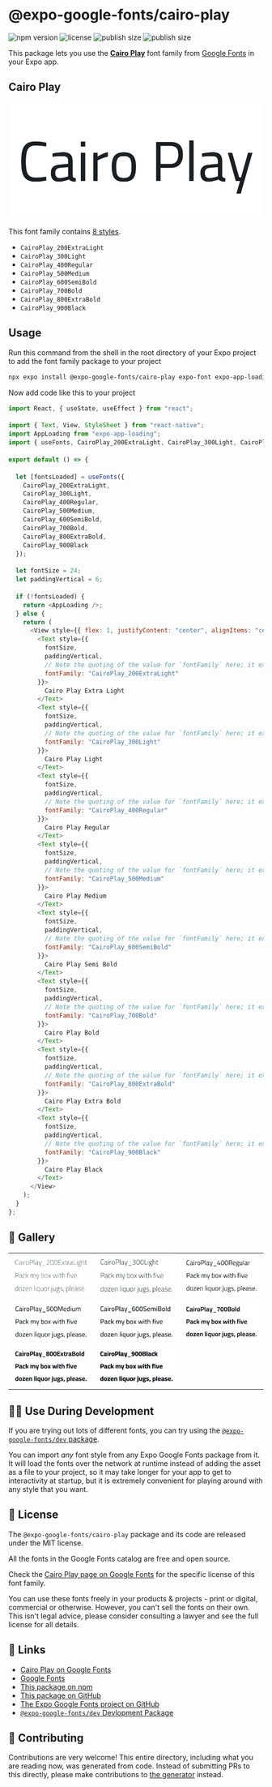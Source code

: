 # @expo-google-fonts/cairo-play

![npm version](https://flat.badgen.net/npm/v/@expo-google-fonts/cairo-play)
![license](https://flat.badgen.net/github/license/expo/google-fonts)
![publish size](https://flat.badgen.net/packagephobia/install/@expo-google-fonts/cairo-play)
![publish size](https://flat.badgen.net/packagephobia/publish/@expo-google-fonts/cairo-play)

This package lets you use the [**Cairo Play**](https://fonts.google.com/specimen/Cairo+Play) font family from [Google Fonts](https://fonts.google.com/) in your Expo app.

## Cairo Play

![Cairo Play](./font-family.png)

This font family contains [8 styles](#-gallery).

- `CairoPlay_200ExtraLight`
- `CairoPlay_300Light`
- `CairoPlay_400Regular`
- `CairoPlay_500Medium`
- `CairoPlay_600SemiBold`
- `CairoPlay_700Bold`
- `CairoPlay_800ExtraBold`
- `CairoPlay_900Black`

## Usage

Run this command from the shell in the root directory of your Expo project to add the font family package to your project

```sh
npx expo install @expo-google-fonts/cairo-play expo-font expo-app-loading
```

Now add code like this to your project

```js
import React, { useState, useEffect } from "react";

import { Text, View, StyleSheet } from "react-native";
import AppLoading from "expo-app-loading";
import { useFonts, CairoPlay_200ExtraLight, CairoPlay_300Light, CairoPlay_400Regular, CairoPlay_500Medium, CairoPlay_600SemiBold, CairoPlay_700Bold, CairoPlay_800ExtraBold, CairoPlay_900Black } from '@expo-google-fonts/cairo-play';

export default () => {

  let [fontsLoaded] = useFonts({
    CairoPlay_200ExtraLight, 
    CairoPlay_300Light, 
    CairoPlay_400Regular, 
    CairoPlay_500Medium, 
    CairoPlay_600SemiBold, 
    CairoPlay_700Bold, 
    CairoPlay_800ExtraBold, 
    CairoPlay_900Black
  });

  let fontSize = 24;
  let paddingVertical = 6;

  if (!fontsLoaded) {
    return <AppLoading />;
  } else {
    return (
      <View style={{ flex: 1, justifyContent: "center", alignItems: "center" }}>
        <Text style={{
          fontSize,
          paddingVertical,
          // Note the quoting of the value for `fontFamily` here; it expects a string!
          fontFamily: "CairoPlay_200ExtraLight"
        }}>
          Cairo Play Extra Light
        </Text>
        <Text style={{
          fontSize,
          paddingVertical,
          // Note the quoting of the value for `fontFamily` here; it expects a string!
          fontFamily: "CairoPlay_300Light"
        }}>
          Cairo Play Light
        </Text>
        <Text style={{
          fontSize,
          paddingVertical,
          // Note the quoting of the value for `fontFamily` here; it expects a string!
          fontFamily: "CairoPlay_400Regular"
        }}>
          Cairo Play Regular
        </Text>
        <Text style={{
          fontSize,
          paddingVertical,
          // Note the quoting of the value for `fontFamily` here; it expects a string!
          fontFamily: "CairoPlay_500Medium"
        }}>
          Cairo Play Medium
        </Text>
        <Text style={{
          fontSize,
          paddingVertical,
          // Note the quoting of the value for `fontFamily` here; it expects a string!
          fontFamily: "CairoPlay_600SemiBold"
        }}>
          Cairo Play Semi Bold
        </Text>
        <Text style={{
          fontSize,
          paddingVertical,
          // Note the quoting of the value for `fontFamily` here; it expects a string!
          fontFamily: "CairoPlay_700Bold"
        }}>
          Cairo Play Bold
        </Text>
        <Text style={{
          fontSize,
          paddingVertical,
          // Note the quoting of the value for `fontFamily` here; it expects a string!
          fontFamily: "CairoPlay_800ExtraBold"
        }}>
          Cairo Play Extra Bold
        </Text>
        <Text style={{
          fontSize,
          paddingVertical,
          // Note the quoting of the value for `fontFamily` here; it expects a string!
          fontFamily: "CairoPlay_900Black"
        }}>
          Cairo Play Black
        </Text>
      </View>
    );
  }
};
```

## 🔡 Gallery


||||
|-|-|-|
|![CairoPlay_200ExtraLight](./CairoPlay_200ExtraLight.ttf.png)|![CairoPlay_300Light](./CairoPlay_300Light.ttf.png)|![CairoPlay_400Regular](./CairoPlay_400Regular.ttf.png)||
|![CairoPlay_500Medium](./CairoPlay_500Medium.ttf.png)|![CairoPlay_600SemiBold](./CairoPlay_600SemiBold.ttf.png)|![CairoPlay_700Bold](./CairoPlay_700Bold.ttf.png)||
|![CairoPlay_800ExtraBold](./CairoPlay_800ExtraBold.ttf.png)|![CairoPlay_900Black](./CairoPlay_900Black.ttf.png)|||


## 👩‍💻 Use During Development

If you are trying out lots of different fonts, you can try using the [`@expo-google-fonts/dev` package](https://github.com/expo/google-fonts/tree/master/font-packages/dev#readme).

You can import _any_ font style from any Expo Google Fonts package from it. It will load the fonts over the network at runtime instead of adding the asset as a file to your project, so it may take longer for your app to get to interactivity at startup, but it is extremely convenient for playing around with any style that you want.


## 📖 License

The `@expo-google-fonts/cairo-play` package and its code are released under the MIT license.

All the fonts in the Google Fonts catalog are free and open source.

Check the [Cairo Play page on Google Fonts](https://fonts.google.com/specimen/Cairo+Play) for the specific license of this font family.

You can use these fonts freely in your products & projects - print or digital, commercial or otherwise. However, you can't sell the fonts on their own. This isn't legal advice, please consider consulting a lawyer and see the full license for all details.

## 🔗 Links

- [Cairo Play on Google Fonts](https://fonts.google.com/specimen/Cairo+Play)
- [Google Fonts](https://fonts.google.com/)
- [This package on npm](https://www.npmjs.com/package/@expo-google-fonts/cairo-play)
- [This package on GitHub](https://github.com/expo/google-fonts/tree/master/font-packages/cairo-play)
- [The Expo Google Fonts project on GitHub](https://github.com/expo/google-fonts)
- [`@expo-google-fonts/dev` Devlopment Package](https://github.com/expo/google-fonts/tree/master/font-packages/dev)

## 🤝 Contributing

Contributions are very welcome! This entire directory, including what you are reading now, was generated from code. Instead of submitting PRs to this directly, please make contributions to [the generator](https://github.com/expo/google-fonts/tree/master/packages/generator) instead.

